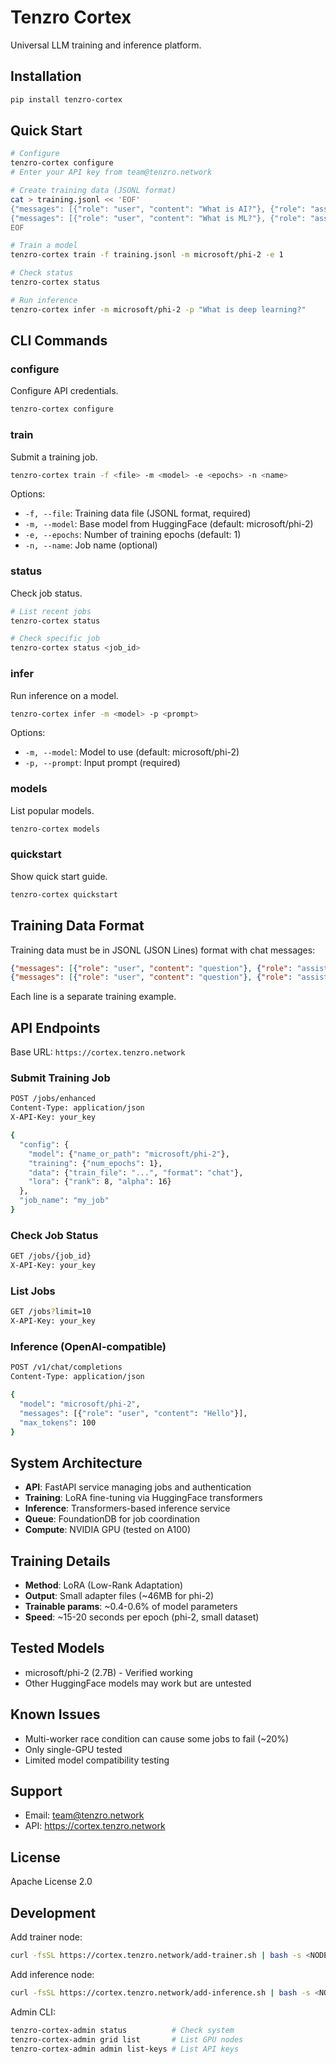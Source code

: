 # Tenzro Cortex

Universal LLM training and inference platform.

## Installation

```bash
pip install tenzro-cortex
```

## Quick Start

```bash
# Configure
tenzro-cortex configure
# Enter your API key from team@tenzro.network

# Create training data (JSONL format)
cat > training.jsonl << 'EOF'
{"messages": [{"role": "user", "content": "What is AI?"}, {"role": "assistant", "content": "Artificial Intelligence"}]}
{"messages": [{"role": "user", "content": "What is ML?"}, {"role": "assistant", "content": "Machine Learning"}]}
EOF

# Train a model
tenzro-cortex train -f training.jsonl -m microsoft/phi-2 -e 1

# Check status
tenzro-cortex status

# Run inference
tenzro-cortex infer -m microsoft/phi-2 -p "What is deep learning?"
```

## CLI Commands

### configure
Configure API credentials.

```bash
tenzro-cortex configure
```

### train
Submit a training job.

```bash
tenzro-cortex train -f <file> -m <model> -e <epochs> -n <name>
```

Options:
- `-f, --file`: Training data file (JSONL format, required)
- `-m, --model`: Base model from HuggingFace (default: microsoft/phi-2)
- `-e, --epochs`: Number of training epochs (default: 1)
- `-n, --name`: Job name (optional)

### status
Check job status.

```bash
# List recent jobs
tenzro-cortex status

# Check specific job
tenzro-cortex status <job_id>
```

### infer
Run inference on a model.

```bash
tenzro-cortex infer -m <model> -p <prompt>
```

Options:
- `-m, --model`: Model to use (default: microsoft/phi-2)
- `-p, --prompt`: Input prompt (required)

### models
List popular models.

```bash
tenzro-cortex models
```

### quickstart
Show quick start guide.

```bash
tenzro-cortex quickstart
```

## Training Data Format

Training data must be in JSONL (JSON Lines) format with chat messages:

```json
{"messages": [{"role": "user", "content": "question"}, {"role": "assistant", "content": "answer"}]}
{"messages": [{"role": "user", "content": "question"}, {"role": "assistant", "content": "answer"}]}
```

Each line is a separate training example.

## API Endpoints

Base URL: `https://cortex.tenzro.network`

### Submit Training Job
```bash
POST /jobs/enhanced
Content-Type: application/json
X-API-Key: your_key

{
  "config": {
    "model": {"name_or_path": "microsoft/phi-2"},
    "training": {"num_epochs": 1},
    "data": {"train_file": "...", "format": "chat"},
    "lora": {"rank": 8, "alpha": 16}
  },
  "job_name": "my_job"
}
```

### Check Job Status
```bash
GET /jobs/{job_id}
X-API-Key: your_key
```

### List Jobs
```bash
GET /jobs?limit=10
X-API-Key: your_key
```

### Inference (OpenAI-compatible)
```bash
POST /v1/chat/completions
Content-Type: application/json

{
  "model": "microsoft/phi-2",
  "messages": [{"role": "user", "content": "Hello"}],
  "max_tokens": 100
}
```

## System Architecture

- **API**: FastAPI service managing jobs and authentication
- **Training**: LoRA fine-tuning via HuggingFace transformers
- **Inference**: Transformers-based inference service
- **Queue**: FoundationDB for job coordination
- **Compute**: NVIDIA GPU (tested on A100)

## Training Details

- **Method**: LoRA (Low-Rank Adaptation)
- **Output**: Small adapter files (~46MB for phi-2)
- **Trainable params**: ~0.4-0.6% of model parameters
- **Speed**: ~15-20 seconds per epoch (phi-2, small dataset)

## Tested Models

- microsoft/phi-2 (2.7B) - Verified working
- Other HuggingFace models may work but are untested

## Known Issues

- Multi-worker race condition can cause some jobs to fail (~20%)
- Only single-GPU tested
- Limited model compatibility testing

## Support

- Email: team@tenzro.network
- API: https://cortex.tenzro.network

## License

Apache License 2.0

## Development

Add trainer node:
```bash
curl -fsSL https://cortex.tenzro.network/add-trainer.sh | bash -s <NODE_IP>
```

Add inference node:
```bash
curl -fsSL https://cortex.tenzro.network/add-inference.sh | bash -s <NODE_IP> <MODEL>
```

Admin CLI:
```bash
tenzro-cortex-admin status          # Check system
tenzro-cortex-admin grid list       # List GPU nodes
tenzro-cortex-admin admin list-keys # List API keys
```
